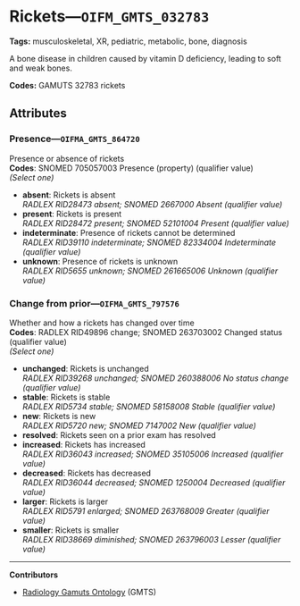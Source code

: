 # Rickets—`OIFM_GMTS_032783`

**Tags:** musculoskeletal, XR, pediatric, metabolic, bone, diagnosis

A bone disease in children caused by vitamin D deficiency, leading to soft and weak bones.

**Codes:** GAMUTS 32783 rickets

## Attributes

### Presence—`OIFMA_GMTS_864720`

Presence or absence of rickets  
**Codes**: SNOMED 705057003 Presence (property) (qualifier value)  
*(Select one)*

- **absent**: Rickets is absent  
_RADLEX RID28473 absent; SNOMED 2667000 Absent (qualifier value)_
- **present**: Rickets is present  
_RADLEX RID28472 present; SNOMED 52101004 Present (qualifier value)_
- **indeterminate**: Presence of rickets cannot be determined  
_RADLEX RID39110 indeterminate; SNOMED 82334004 Indeterminate (qualifier value)_
- **unknown**: Presence of rickets is unknown  
_RADLEX RID5655 unknown; SNOMED 261665006 Unknown (qualifier value)_

### Change from prior—`OIFMA_GMTS_797576`

Whether and how a rickets has changed over time  
**Codes**: RADLEX RID49896 change; SNOMED 263703002 Changed status (qualifier value)  
*(Select one)*

- **unchanged**: Rickets is unchanged  
_RADLEX RID39268 unchanged; SNOMED 260388006 No status change (qualifier value)_
- **stable**: Rickets is stable  
_RADLEX RID5734 stable; SNOMED 58158008 Stable (qualifier value)_
- **new**: Rickets is new  
_RADLEX RID5720 new; SNOMED 7147002 New (qualifier value)_
- **resolved**: Rickets seen on a prior exam has resolved  
- **increased**: Rickets has increased  
_RADLEX RID36043 increased; SNOMED 35105006 Increased (qualifier value)_
- **decreased**: Rickets has decreased  
_RADLEX RID36044 decreased; SNOMED 1250004 Decreased (qualifier value)_
- **larger**: Rickets is larger  
_RADLEX RID5791 enlarged; SNOMED 263768009 Greater (qualifier value)_
- **smaller**: Rickets is smaller  
_RADLEX RID38669 diminished; SNOMED 263796003 Lesser (qualifier value)_

---

**Contributors**

- [Radiology Gamuts Ontology](https://gamuts.net/) (GMTS)